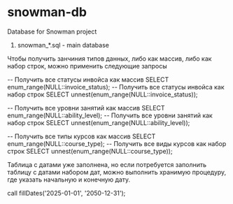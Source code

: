 # snowman-db
Database for Snowman project
1) snowman_\*.sql - main database

Чтобы получить занчиния типов данных, либо как массив, либо как набор строк, можно применить следующие запросы

-- Получить все статусы инвойса как массив
SELECT enum_range(NULL::invoice_status);
-- Получить все статусы инвойса как набор строк
SELECT unnest(enum_range(NULL::invoice_status));


-- Получить все уровни занятий как массив
SELECT enum_range(NULL::ability_level);
-- Получить все уровни занятий как набор строк
SELECT unnest(enum_range(NULL::ability_level));


-- Получить все типы курсов как массив
SELECT enum_range(NULL::course_type);
-- Получить все виды курсов как набор строк
SELECT unnest(enum_range(NULL::course_type));


Таблица с датами уже заполнена, но если потребуется заполнить таблицу с датами набором дат, можно выполнить хранимую процедуру, где указать начальную и конечную дату.

call fillDates('2025-01-01', '2050-12-31');